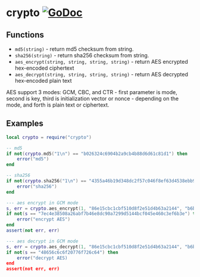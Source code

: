 # crypto [![GoDoc](https://godoc.org/github.com/vadv/gopher-lua-libs/crypto?status.svg)](https://godoc.org/github.com/vadv/gopher-lua-libs/crypto)

## Functions
- `md5(string)` - return md5 checksum from string.
- `sha256(string)` - return sha256 checksum from string.
- `aes_encrypt(string, string, string, string)` - return AES encrypted hex-encoded ciphertext
- `aes_decrypt(string, string, string, string)` - return AES decrypted hex-encoded plain text

AES support 3 modes: GCM, CBC, and CTR - first parameter is mode, second is key, third is initialization vector or nonce - depending on the mode, and forth is plain text or ciphertext.

## Examples

```lua
local crypto = require("crypto")

-- md5
if not(crypto.md5("1\n") == "b026324c6904b2a9cb4b88d6d61c81d1") then
    error("md5")
end

-- sha256
if not(crypto.sha256("1\n") == "4355a46b19d348dc2f57c046f8ef63d4538ebb936000f3c9ee954a27460dd865") then
    error("sha256")
end

--- aes encrypt in GCM mode
s, err = crypto.aes_encrypt(1, "86e15cbc1cbf510d8f2e51d4b63a2144", "b6b86d581a991a652158bd10", "48656c6c6f20776f726c64")
if not(s == "7ec4e38508a26abf7b46e8dc90a7299d5144bcf045e460c3ef6b3e") then
    error("encrypt AES")
end
assert(not err, err)

--- aes decrypt in GCM mode
s, err = crypto.aes_decrypt(1, "86e15cbc1cbf510d8f2e51d4b63a2144", "b6b86d581a991a652158bd10", "7ec4e38508a26abf7b46e8dc90a7299d5144bcf045e460c3ef6b3e")
if not(s == "48656c6c6f20776f726c64") then
    error("decrypt AES)
end
assert(not err, err)

```